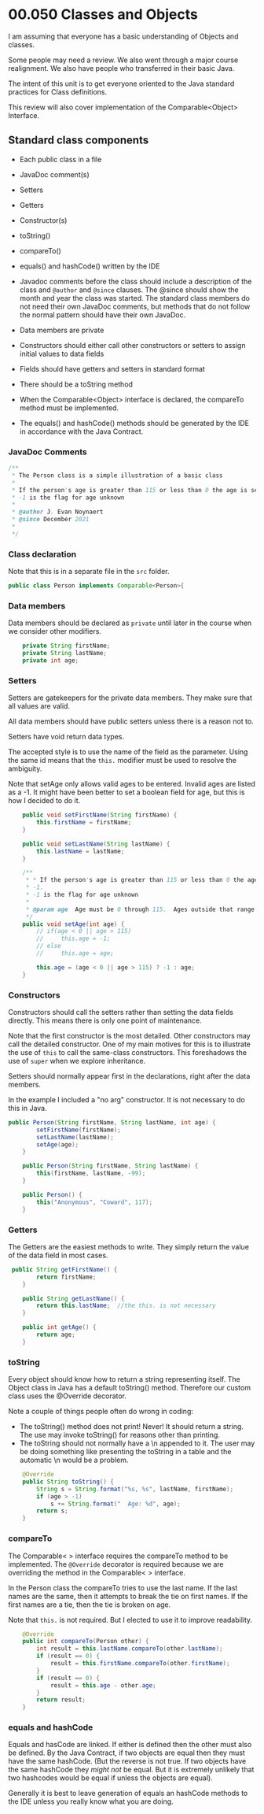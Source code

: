 # 00.050 Classes and Objects

I am assuming that everyone has a basic understanding of Objects and classes.

Some people may need a review.  We also went through a major course realignment.  We also have people who transferred in their basic Java.  

The intent of this unit is to get everyone oriented to the Java standard practices for Class definitions.

This review will also cover implementation of the Comparable&lt;Object> Interface.

## Standard class components

* Each public class in a file
* JavaDoc comment(s)
* Setters
* Getters
* Constructor(s)
* toString()
* compareTo()
* equals() and hashCode() written by the IDE

* Javadoc comments before the class should include a description of the class and `@author` and `@since` clauses.  The @since should show the month and year the class was started.  The standard class members do not need their own JavaDoc comments, but methods that do not follow the normal pattern should have their own JavaDoc.
* Data members are private
* Constructors should either call other constructors or setters to assign initial values to data fields
* Fields should have getters and setters in standard format
* There should be a toString method
* When the Comparable&lt;Object> interface is declared, the compareTo method must be implemented.
* The equals() and hashCode() methods should be generated by the IDE in accordance with the Java Contract.


### JavaDoc Comments

```java
/**
 * The Person class is a simple illustration of a basic class
 * 
 * If the person's age is greater than 115 or less than 0 the age is set to -1.  
 * -1 is the flag for age unknown
 * 
 * @author J. Evan Noynaert
 * @since December 2021
 * 
 */
 ```

 ### Class declaration

 Note that this is in a separate file in the `src` folder.

 ```java
 public class Person implements Comparable<Person>{
```

### Data members

Data members should be declared as `private` until later in the course when we consider other modifiers.

```java
    private String firstName;
    private String lastName;
    private int age;
```

### Setters

Setters are gatekeepers for the private data members.  They make sure that all values are valid.  

All data members should have public setters unless there is a reason not to.  

Setters have void return data types. 

The accepted style is to use the name of the field as the parameter.  Using the same id means that the `this.` modifier must be used to resolve the ambiguity.

Note that setAge only allows valid ages to be entered.  Invalid ages are listed as a -1.  It might have been better to set a boolean field for age, but this is how I decided to do it.

```java
    public void setFirstName(String firstName) {
        this.firstName = firstName;
    }

    public void setLastName(String lastName) { 
        this.lastName = lastName;
    }

    /**
     * * If the person's age is greater than 115 or less than 0 the age is set to
     * -1.
     * -1 is the flag for age unknown
     * 
     * @param age  Age must be 0 through 115.  Ages outside that range are flag as age unknown.
     */
    public void setAge(int age) {
        // if(age < 0 || age > 115)
        //     this.age = -1;
        // else
        //     this.age = age;

        this.age = (age < 0 || age > 115) ? -1 : age;
    }
```

### Constructors

Constructors should call the setters rather than setting the data fields directly.  This means there is only one point of maintenance.

Note that the first constructor is the most detailed.  Other constructors may call the detailed constructor.  One of my main motives for this is to illustrate the use of `this` to call the same-class constructors.  This foreshadows the use of `super` when we explore inheritance.

Setters should normally appear first in the declarations, right after the data members.

In the example I included a "no arg" constructor.  It is not necessary to do this in Java.  

```java
public Person(String firstName, String lastName, int age) {
        setFirstName(firstName);
        setLastName(lastName);
        setAge(age);
    }

    public Person(String firstName, String lastName) {
        this(firstName, lastName, -99);
    }

    public Person() {
        this("Anonymous", "Coward", 117);
    }
```

### Getters

The Getters are the easiest methods to write.  They simply return the value of the data field in most cases.

```java
 public String getFirstName() {
        return firstName;
    }

    public String getLastName() {
        return this.lastName;  //the this. is not necessary
    }

    public int getAge() {
        return age;
    }
```

### toString

Every object should know how to return a string representing itself.  The Object class in Java has a default toString() method.  Therefore our custom class uses the @Override decorator.

Note a couple of things people often do wrong in coding:

* The toString() method does not print!  Never!  It should return a string.  The use may invoke toString() for reasons other than printing.
* The toString should not normally have a \n appended to it.  The user may be doing something like presenting the toString in a table and the automatic \n would be a problem.  


```java
    @Override
    public String toString() {
        String s = String.format("%s, %s", lastName, firstName);
        if (age > -1)
            s += String.format("  Age: %d", age);
        return s;
    }
```

### compareTo

The Comparable&lt; > interface requires the compareTo method to be implemented.  The `@Override` decorator is required because we are overriding the method in the Comparable&lt; > interface.

In the Person class the compareTo tries to use the last name.  If the last names are the same, then it attempts to break the tie on first names.  If the first names are a tie, then the tie is broken on age.

Note that `this.` is not required.  But I elected to use it to improve readability.

```java
    @Override
    public int compareTo(Person other) {
        int result = this.lastName.compareTo(other.lastName);
        if (result == 0) {
            result = this.firstName.compareTo(other.firstName);
        }
        if (result == 0) {
            result = this.age - other.age;
        }
        return result;
    }
```

### equals and hashCode

Equals and hasCode are linked.  If either is defined then the other must also be defined.  By the Java Contract, if two objects are equal then they must have the same hashCode.  (But the reverse is not true.  If two objects have the same hashCode they *might not* be equal.  But it is extremely unlikely that two hashcodes would be equal if unless the objects are equal).

Generally it is best to leave generation of equals an hashCode methods to the IDE unless you really know what you are doing.




